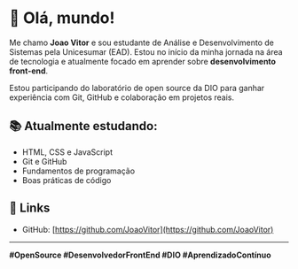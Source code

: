 # 👋 Olá, mundo!

Me chamo **Joao Vitor** e sou estudante de Análise e Desenvolvimento de Sistemas pela Unicesumar (EAD). Estou no início da minha jornada na área de tecnologia e atualmente focado em aprender sobre **desenvolvimento front-end**.

Estou participando do laboratório de open source da DIO para ganhar experiência com Git, GitHub e colaboração em projetos reais.

## 📚 Atualmente estudando:

- HTML, CSS e JavaScript
- Git e GitHub
- Fundamentos de programação
- Boas práticas de código

## 🚀 Links

- GitHub: [https://github.com/JoaoVitor](https://github.com/JoaoVitor)

---

**#OpenSource #DesenvolvedorFrontEnd #DIO #AprendizadoContínuo**
